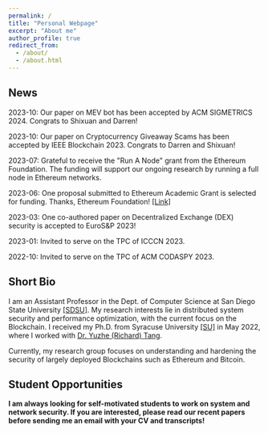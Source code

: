 ```yaml
---
permalink: /
title: "Personal Webpage"
excerpt: "About me"
author_profile: true
redirect_from: 
  - /about/
  - /about.html
---
```


News
----
2023-10: Our paper on MEV bot has been accepted by ACM SIGMETRICS 2024. Congrats to Shixuan and Darren!

2023-10: Our paper on Cryptocurrency Giveaway Scams has been accepted by IEEE Blockchain 2023. Congrats to Darren and Shixuan!

2023-07: Grateful to receive the "Run A Node" grant from the Ethereum Foundation. The funding will support our ongoing research by running a full node in Ethereum networks. 

2023-06: One proposal submitted to Ethereum Academic Grant is selected for funding. Thanks, Ethereum Foundation! [[Link]](https://blog.ethereum.org/2023/06/28/academic-grants-round-23)

2023-03: One co-authored paper on Decentralized Exchange (DEX) security is accepted to EuroS&P 2023!

2023-01: Invited to serve on the TPC of ICCCN 2023.

2022-10: Invited to serve on the TPC of ACM CODASPY 2023.



Short Bio
----
I am an Assistant Professor in the Dept. of Computer Science at San Diego State University [[SDSU]](https://cs.sdsu.edu/). My research interests lie in distributed system security and performance optimization, with the current focus on the Blockchain. I received my Ph.D. from Syracuse University [[SU]](http://eng-cs.syr.edu/our-departments/electrical-engineering-and-computer-science) in May 2022, where I worked with [Dr. Yuzhe (Richard) Tang](http://tristartom.github.io/). 

Currently, my research group focuses on understanding and hardening the security of largely deployed Blockchains such as Ethereum and Bitcoin.

Student Opportunities
----
 **I am always looking for self-motivated students to work on system and network security. If you are interested, please read our recent papers before sending me an email with your CV and transcripts!** 


